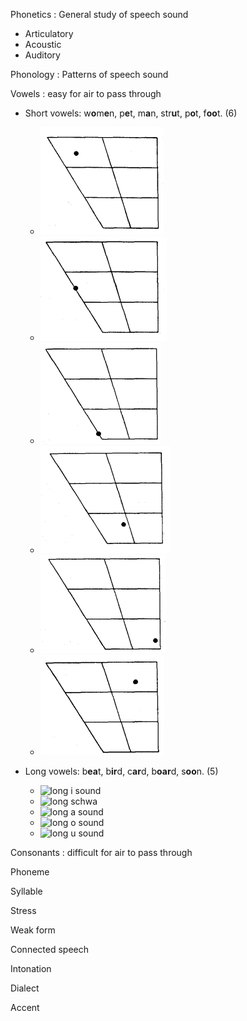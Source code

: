 Phonetics : General study of speech sound 
- Articulatory
- Acoustic
- Auditory

Phonology : Patterns of speech sound

Vowels : easy for air to pass through
- Short vowels: w**o**m**e**n, p**e**t, m**a**n, str**u**t, p**o**t, f**oo**t. (6)
    - ![short i sound](<./assets/Screenshot 2023-04-29 103905.png>)
    - ![e sound](<./assets/Screenshot 2023-04-29 104026.png>)
    - ![ae sound](<./assets/Screenshot 2023-04-29 104145.png>)
    - ![^ sound](<./assets/Screenshot 2023-04-29 104719.png>)
    - ![short o sound](<./assets/Screenshot 2023-04-29 104816.png>)
    - ![short u sound](<./assets/Screenshot 2023-04-29 104837.png>)

- Long vowels: b**ea**t, b**ir**d, c**ar**d, b**oar**d, s**oo**n. (5)
    - ![long i sound](<Screenshot 2023-04-29 105314.png>)
    - ![long schwa](<Screenshot 2023-04-29 105347.png>)
    - ![long a sound](<Screenshot 2023-04-29 105406.png>)
    - ![long o sound](<Screenshot 2023-04-29 105444.png>)
    - ![long u sound](<Screenshot 2023-04-29 105519.png>)

Consonants : difficult for air to pass through

Phoneme

Syllable

Stress

Weak form


Connected speech


Intonation


Dialect


Accent
